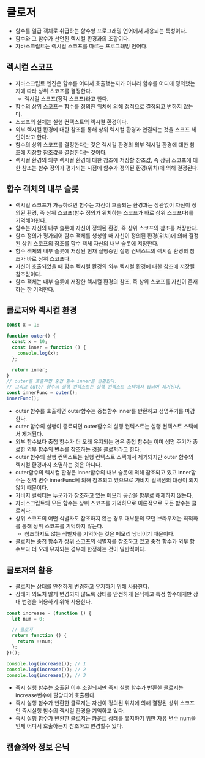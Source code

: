 # 클로저

- 함수를 일급 객체로 취급하는 함수형 프로그래밍 언어에서 사용되는 특성이다.
- 함수와 그 함수가 선언된 렉시컬 환경과의 조합이다.
- 자바스크립트는 렉시컬 스코프를 따르는 프로그래밍 언어다.

## 렉시컬 스코프

- 자바스크립트 엔진은 함수를 어디서 호출했는지가 아니라 함수를 어디에 정의했는지에 따라 상위 스코프를 결정한다.
  - 렉시컬 스코프(정적 스코프)라고 한다.
- 함수의 상위 스코프는 함수를 정의한 위치에 의해 정적으로 결정되고 변하지 않는다.
- 스코프의 실체는 실행 컨텍스트의 렉시컬 환경이다.
- 외부 렉시컬 환경에 대한 참조를 통해 상위 렉시컬 환경과 연결되는 것을 스코프 체인이라고 한다.
- 함수의 상위 스코프를 결정한다는 것은 렉시컬 환경의 외부 렉시컬 환경에 대한 참조에 저장할 참조값을 결정한다는 것이다.
- 렉시컬 환경의 외부 렉시컬 환경에 대한 참조에 저장할 참조값, 즉 상위 스코프에 대한 참조는 함수 정의가 평가되는 시점에 함수가 정의된 환경(위치)에 의해 결정된다.

## 함수 객체의 내부 슬롯

- 렉시컬 스코프가 가능하려면 함수는 자신이 호출되는 환경과는 상관없이 자신이 정의된 환경, 즉 상위 스코프(함수 정의가 위치하는 스코프가 바로 상위 스코프다)를 기억해야한다.
- 함수는 자신의 내부 슬롯에 자신이 정의된 환경, 즉 상위 스코프의 참조를 저장한다.
- 함수 정의가 평가되어 함수 객체를 생성할 때 자신이 정의된 환경(위치)에 의해 결정된 상위 스코프의 참조를 함수 객체 자신의 내부 슬롯에 저장한다.
- 함수 객체의 내부 슬롯에 저장된 현재 실행중인 실행 컨텍스트의 렉시컬 환경의 참조가 바로 상위 스코프다.
- 자신이 호출되었을 때 함수 렉시컬 환경의 외부 렉시컬 환경에 대한 참조에 저장될 참조값이다.
- 함수 객체는 내부 슬롯에 저장한 렉시컬 환경의 참조, 즉 상위 스코프를 자신이 존재하는 한 기억한다.

## 클로저와 렉시컬 환경

```js
const x = 1;

function outer() {
  const x = 10;
  const inner = function () {
    console.log(x);
  };

  return inner;
}
// outer를 호출하면 중첩 함수 inner를 반환한다.
// 그리고 outer 함수의 실행 컨텍스트는 실행 컨텍스트 스택에서 팝되어 제거된다.
const innerFunc = outer();
innerFunc();
```

- outer 함수를 호출하면 outer함수는 중첩함수 inner를 반환하고 생명주기를 마감한다.
- outer 함수의 실행이 종료되면 outer함수의 실행 컨텍스트는 실행 컨텍스트 스택에서 제거된다.
- 외부 함수보다 중첩 함수가 더 오래 유지되는 경우 중첩 함수는 이미 생명 주기가 종료한 외부 함수의 변수를 참조하는 것을 클로저라고 한다.
- outer 함수의 실행 컨텍스트는 실행 컨텍스트 스택에서 제거되지만 outer 함수의 렉시컬 환경까지 소멸하는 것은 아니다.
- outer함수의 렉시컬 환경은 inner함수의 내부 슬롯에 의해 참조되고 있고 inner함수는 전역 변수 innerFunc에 의해 참조되고 있으므로 가비지 컬렉션의 대상이 되지 않기 때문이다.
- 가비지 컬렉터는 누군가가 참조하고 있는 메모리 공간을 함부로 해제하지 않는다.
- 자바스크립트의 모든 함수는 상위 스코프를 기억하므로 이론적으로 모든 함수는 클로저다.
- 상위 스코프의 어떤 식별자도 참조하지 않는 경우 대부분의 모던 브라우저는 최적화를 통해 상위 스코프를 기억하지 않는다.
  - 참조하지도 않는 식별자를 기억하는 것은 메모리 낭비이기 때문이다.
- 클로저는 중첩 함수가 상위 스코프의 식별자를 참조하고 있고 중첩 함수가 외부 함수보다 더 오래 유지되는 경우에 한정하는 것이 일반적이다.

## 클로저의 활용

- 클로저는 상태를 안전하게 변경하고 유지하기 위해 사용한다.
- 상태가 의도치 않게 변경되지 않도록 상태를 안전하게 은닉하고 특정 함수에게만 상태 변경을 허용하기 위해 사용한다.

```js
const increase = (function () {
  let num = 0;

  // 클로저
  return function () {
    return ++num;
  };
})();

console.log(increase()); // 1
console.log(increase()); // 2
console.log(increase()); // 3
```

- 즉시 실행 함수는 호출된 이후 소멸되지만 즉시 실행 함수가 반환한 클로저는 increase변수에 할당되어 호출된다.
- 즉시 실행 함수가 반환한 클로저는 자신이 정의된 위치에 의해 결정된 상위 스코프인 즉시실행 함수의 렉시컬 환경을 기억하고 있다.
- 즉시 실행 함수가 반환한 클로저는 카운트 상태를 유지하기 위한 자유 변수 num을 언제 어디서 호출하든지 참조하고 변경할수 있다.

## 캡슐화와 정보 은닉

